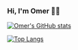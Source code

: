 ### Hi, I'm Omer 👋👋

[![Omer's GitHub stats](https://github-readme-stats.vercel.app/api?username=GrumpyOmer&show_icons=true&title_color=FC4349&text_color=6DBCDB&icon_color=F3B562&bg_color=FFFFFF&include_all_commits=true&count_private=true&)](https://github.com/GrumpyOmer)

[![Top Langs](https://github-readme-stats.vercel.app/api/top-langs/?username=GrumpyOmer&hide=css,html&layout=compact&card_width=450)](https://github.com/GrumpyOmer)

<!--
**GrumpyOmer/GrumpyOmer** is a ✨ _special_ ✨ repository because its `README.md` (this file) appears on your GitHub profile.

Here are some ideas to get you started:

- 🔭 I’m currently working on ...
- 🌱 I’m currently learning ...
- 👯 I’m looking to collaborate on ...
- 🤔 I’m looking for help with ...
- 💬 Ask me about ...
- 📫 How to reach me: ...
- 😄 Pronouns: ...
- ⚡ Fun fact: ...
-->
